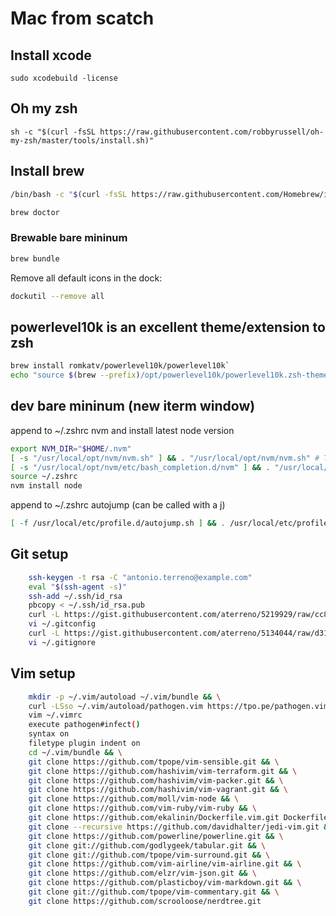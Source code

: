 # Mac from scatch

## Install xcode

`sudo xcodebuild -license`

## Oh my zsh

`sh -c "$(curl -fsSL https://raw.githubusercontent.com/robbyrussell/oh-my-zsh/master/tools/install.sh)"`

## Install brew

```bash
/bin/bash -c "$(curl -fsSL https://raw.githubusercontent.com/Homebrew/install/HEAD/install.sh)"

brew doctor
```

### Brewable bare mininum

```bash
brew bundle
```

Remove all default icons in the dock:

```bash
dockutil --remove all
```

## powerlevel10k is an excellent theme/extension to zsh

```bash
brew install romkatv/powerlevel10k/powerlevel10k`
echo "source $(brew --prefix)/opt/powerlevel10k/powerlevel10k.zsh-theme" >>~/.zshrc`
```

## dev bare mininum (new iterm window)

append to ~/.zshrc nvm and install latest node version

```bash
export NVM_DIR="$HOME/.nvm"
[ -s "/usr/local/opt/nvm/nvm.sh" ] && . "/usr/local/opt/nvm/nvm.sh" # This loads nvm
[ -s "/usr/local/opt/nvm/etc/bash_completion.d/nvm" ] && . "/usr/local/opt/nvm/etc/bash_completion.d/nvm" # This loads nvm bash_completion
source ~/.zshrc
nvm install node
```
append to ~/.zshrc autojump (can be called with a j) 
  ```bash
  [ -f /usr/local/etc/profile.d/autojump.sh ] && . /usr/local/etc/profile.d/autojump.sh
  ```

## Git setup

```bash
    ssh-keygen -t rsa -C "antonio.terreno@example.com"
    eval "$(ssh-agent -s)"
    ssh-add ~/.ssh/id_rsa
    pbcopy < ~/.ssh/id_rsa.pub
    curl -L https://gist.githubusercontent.com/aterreno/5219929/raw/cc8fcbf5a6a496de381c7124d0e21cc241f87843/.gitconfig > ~/.gitconfig
    vi ~/.gitconfig
    curl -L https://gist.githubusercontent.com/aterreno/5134044/raw/d31e8ca14eb895e77a85652da3869dc29af38f8a/.gitignore > ~/.gitignore
    vi ~/.gitignore
```

## Vim setup

```bash
    mkdir -p ~/.vim/autoload ~/.vim/bundle && \
    curl -LSso ~/.vim/autoload/pathogen.vim https://tpo.pe/pathogen.vim
    vim ~/.vimrc
    execute pathogen#infect()
    syntax on
    filetype plugin indent on
    cd ~/.vim/bundle && \
    git clone https://github.com/tpope/vim-sensible.git && \
    git clone https://github.com/hashivim/vim-terraform.git && \
    git clone https://github.com/hashivim/vim-packer.git && \
    git clone https://github.com/hashivim/vim-vagrant.git && \
    git clone https://github.com/moll/vim-node && \
    git clone https://github.com/vim-ruby/vim-ruby && \
    git clone https://github.com/ekalinin/Dockerfile.vim.git Dockerfile && \
    git clone --recursive https://github.com/davidhalter/jedi-vim.git && \
    git clone https://github.com/powerline/powerline.git && \
    git clone git://github.com/godlygeek/tabular.git && \
    git clone git://github.com/tpope/vim-surround.git && \
    git clone https://github.com/vim-airline/vim-airline.git && \
    git clone https://github.com/elzr/vim-json.git && \
    git clone https://github.com/plasticboy/vim-markdown.git && \
    git clone git://github.com/tpope/vim-commentary.git && \
    git clone https://github.com/scrooloose/nerdtree.git
```
